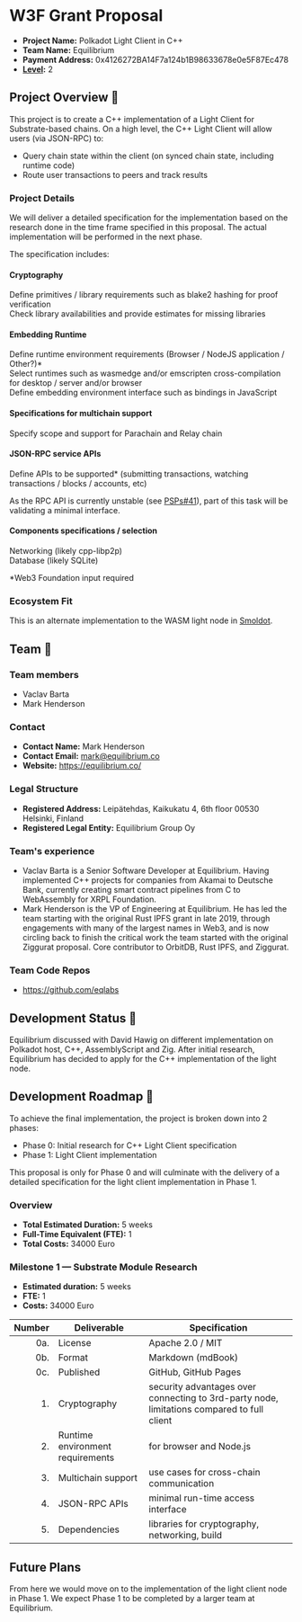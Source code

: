 # W3F Grant Proposal

- **Project Name:** Polkadot Light Client in C++
- **Team Name:** Equilibrium
- **Payment Address:** 0x4126272BA14F7a124b1B98633678e0e5F87Ec478
- **[Level](https://github.com/w3f/Grants-Program/tee/master#level_slider-levels):** 2

## Project Overview :page_facing_up:

This project is to create a C++ implementation of a Light Client for Substrate-based chains.
On a high level, the C++ Light Client will allow users (via JSON-RPC) to:

- Query chain state within the client (on synced chain state, including runtime code)
- Route user transactions to peers and track results
    
[smoldot]: https://github.com/paritytech/smoldot/

### Project Details

We will deliver a detailed specification for the implementation based on the research done in the time frame specified in this proposal.
The actual implementation will be performed in the next phase.

The specification includes:

#### Cryptography

Define primitives / library requirements such as blake2 hashing for proof verification  
Check library availabilities and provide estimates for missing libraries

#### Embedding Runtime

Define runtime environment requirements (Browser / NodeJS application / Other?)\*  
Select runtimes such as wasmedge and/or emscripten cross-compilation for desktop / server and/or browser  
Define embedding environment interface such as bindings in JavaScript

#### Specifications for multichain support

Specify scope and support for Parachain and Relay chain

#### JSON-RPC service APIs

Define APIs to be supported\*
(submitting transactions, watching transactions / blocks / accounts, etc)

As the RPC API is currently unstable (see [PSPs#41](https://github.com/w3f/PSPs/issues/41)), part of this task will be validating a minimal interface.

#### Components specifications / selection

Networking (likely cpp-libp2p)  
Database (likely SQLite)

\*Web3 Foundation input required

### Ecosystem Fit

This is an alternate implementation to the WASM light node in [Smoldot].

## Team :busts_in_silhouette:

### Team members

- Vaclav Barta
- Mark Henderson

### Contact

- **Contact Name:** Mark Henderson
- **Contact Email:** mark@equilibrium.co
- **Website:** https://equilibrium.co/

### Legal Structure

- **Registered Address:** Leipätehdas, Kaikukatu 4, 6th floor 00530 Helsinki, Finland
- **Registered Legal Entity:** Equilibrium Group Oy

### Team's experience

- Vaclav Barta is a Senior Software Developer at Equilibrium. Having implemented C++ projects for companies from Akamai to Deutsche Bank, currently creating smart contract pipelines from C to WebAssembly for XRPL Foundation.
- Mark Henderson is the VP of Engineering at Equilibrium. He has led the team starting with the original Rust IPFS grant in late 2019, through engagements with many of the largest names in Web3, and is now circling back to finish the critical work the team started with the original Ziggurat proposal. Core contributor to OrbitDB, Rust IPFS, and Ziggurat.

### Team Code Repos

- https://github.com/eqlabs

## Development Status :open_book:

Equilibrium discussed with David Hawig on different implementation on Polkadot host, C++, AssemblyScript and Zig. After initial research, Equilibrium has decided to apply for the C++ implementation of the light node.

## Development Roadmap :nut_and_bolt:

To achieve the final implementation, the project is broken down into 2 phases:

- Phase 0: Initial research for C++ Light Client specification
- Phase 1: Light Client implementation

This proposal is only for Phase 0 and will culminate with the delivery of a detailed specification for the light client implementation in Phase 1.

### Overview

- **Total Estimated Duration:** 5 weeks
- **Full-Time Equivalent (FTE):** 1
- **Total Costs:** 34000 Euro

### Milestone 1 — Substrate Module Research

- **Estimated duration:** 5 weeks
- **FTE:** 1
- **Costs:** 34000 Euro

| Number | Deliverable   | Specification                                                                                                                                                                                                                                 |
| -----: | ------------- | --------------------------------------------------------------------------------------------------------------------------------------------------------------------------------------------------------------------------------------------- |
|    0a. | License       | Apache 2.0 / MIT                                      |
|    0b. | Format        | Markdown (mdBook)                                     |
|    0c. | Published     | GitHub, GitHub Pages                                  |
|    1. | Cryptography | security advantages over connecting to 3rd-party node, limitations compared to full client  |
|    2. | Runtime environment requirements | for browser and Node.js |
|    3. | Multichain support | use cases for cross-chain communication |
|    4. | JSON-RPC APIs | minimal run-time access interface |
|    5. | Dependencies | libraries for cryptography, networking, build |


## Future Plans

From here we would move on to the implementation of the light client node in Phase 1. We expect Phase 1 to be completed by a larger team at Equilibrium.

